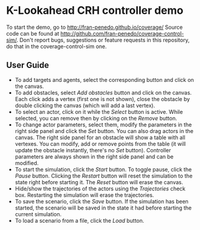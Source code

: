 # K-Lookahead CRH controller demo

To start the demo, go to http://fran-penedo.github.io/coverage/
Source code can be found at http://github.com/fran-penedo/coverage-control-sim/. Don't report bugs, suggestions or feature requests in this repository, do that in the coverage-control-sim one.

## User Guide

- To add targets and agents, select the corresponding button and click on the canvas.
- To add obstacles, select *Add obstacles* button and click on the canvas. Each click adds a vertex (first one is not shown), close the obstacle by double clicking the canvas (which will add a last vertex).
- To select an actor, click on it while the *Select* button is active. While selected, you can remove then by clicking on the *Remove* button.
- To change actor parameters, select them, modify the parameters in the right side panel and click the *Set* button. You can also drag actors in the canvas. The right side panel for an obstacle will show a table with all vertexes. You can modify, add or remove points from the table (it will update the obstacle instantly, there's no *Set* button). Controller parameters are always shown in the right side panel and can be modified.
- To start the simulation, click the *Start* button. To toggle pause, click the *Pause* button. Clicking the *Restart* button will reset the simulation to the state right before starting it. The *Reset* button will erase the canvas.
- Hide/show the trajectories of the actors using the *Trajectories* check box. Restarting the simulation will erase the trajectories.
- To save the scenario, click the *Save* button. If the simulation has been started, the scenario will be saved in the state it had before starting the current simulation.
- To load a scenario from a file, click the *Load* button.


